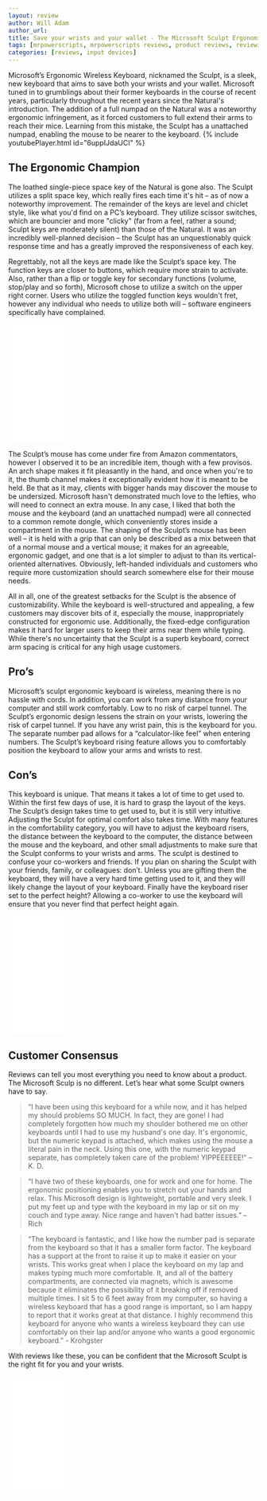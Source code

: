 ```yaml
---
layout: review
author: Will Adam
author_url:
title: Save your wrists and your wallet - The Microsoft Sculpt Ergonomic Wireless Keyboard - Review
tags: [mrpowerscripts, mrpowerscripts reviews, product reviews, reviewing amazon products, amazon product]
categories: [reviews, input devices]
---
```


Microsoft’s Ergonomic Wireless Keyboard, nicknamed the Sculpt, is a sleek, new keyboard that aims to save both your wrists and your wallet. Microsoft tuned in to grumblings about their former keyboards in the course of recent years, particularly throughout the recent years since the Natural's introduction. The addition of a full numpad on the Natural was a noteworthy ergonomic infringement, as it forced customers to full extend their arms to reach their mice. Learning from this mistake, the Sculpt has a unattached numpad, enabling the mouse to be nearer to the keyboard.
{% include youtubePlayer.html id="6uppIJdaUCI" %}

## The Ergonomic Champion

The loathed single-piece space key of the Natural is gone also. The Sculpt utilizes a split space key, which really fires each time it's hit – as of now a noteworthy improvement. The remainder of the keys are level and chiclet style, like what you'd find on a PC’s keyboard. They utilize scissor switches, which are bouncier and more "clicky" (far from a feel, rather a sound; Sculpt keys are moderately silent) than those of the Natural. It was an incredibly well-planned decision – the Sculpt has an unquestionably quick response time and has a greatly improved the responsiveness of each key.

Regrettably, not all the keys are made like the Sculpt’s space key. The function keys are closer to buttons, which require more strain to activate. Also, rather than a flip or toggle key for secondary functions (volume, stop/play and so forth), Microsoft chose to utilize a switch on the upper right corner. Users who utilize the toggled function keys wouldn't fret, however any individual who needs to utilize both will – software engineers specifically have complained.

<iframe style="width:120px;height:240px;" marginwidth="0" marginheight="0" scrolling="no" frameborder="0" src="//ws-na.amazon-adsystem.com/widgets/q?ServiceVersion=20070822&OneJS=1&Operation=GetAdHtml&MarketPlace=US&source=ss&ref=as_ss_li_til&ad_type=product_link&tracking_id=mrpowerscript-20&language=en_US&marketplace=amazon&region=US&placement=B00CYX26BC&asins=B00CYX26BC&linkId=0580672fd24de145635e7d260efe4ce4&show_border=true&link_opens_in_new_window=true"></iframe>

The Sculpt’s mouse has come under fire from Amazon commentators, however I observed it to be an incredible item, though with a few provisos. An arch shape makes it fit pleasantly in the hand, and once when you're to it, the thumb channel makes it exceptionally evident how it is meant to be held. Be that as it may, clients with bigger hands may discover the mouse to be undersized. Microsoft hasn't demonstrated much love to the lefties, who will need to connect an extra mouse. In any case, I liked that both the mouse and the keyboard (and an unattached numpad) were all connected to a common remote dongle, which conveniently stores inside a compartment in the mouse. The shaping of the Sculpt’s mouse has been well – it is held with a grip that can only be described as a mix between that of a normal mouse and a vertical mouse; it makes for an agreeable, ergonomic gadget, and one that is a lot simpler to adjust to than its vertical-oriented alternatives. Obviously, left-handed individuals and customers who require more customization should search somewhere else for their mouse needs.

All in all, one of the greatest setbacks for the Sculpt is the absence of customizability. While the keyboard is well-structured and appealing, a few customers may discover bits of it, especially the mouse, inappropriately constructed for ergonomic use. Additionally, the fixed-edge configuration makes it hard for larger users to keep their arms near them while typing. While there's no uncertainty that the Sculpt is a superb keyboard, correct arm spacing is critical for any high usage customers.

## Pro’s

Microsoft’s sculpt ergonomic keyboard is wireless, meaning there is no hassle with cords. In addition, you can work from any distance from your computer and still work comfortably.
Low to no risk of carpel tunnel. The Sculpt’s ergonomic design lessens the strain on your wrists, lowering the risk of carpel tunnel. If you have any wrist pain, this is the keyboard for you.
The separate number pad allows for a “calculator-like feel” when entering numbers.
The Sculpt’s keyboard rising feature allows you to comfortably position the keyboard to allow your arms and wrists to rest.

## Con’s

This keyboard is unique. That means it takes a lot of time to get used to. Within the first few days of use, it is hard to grasp the layout of the keys. The Sculpt’s design takes time to get used to, but it is still very intuitive.
Adjusting the Sculpt for optimal comfort also takes time. With many features in the comfortability category, you will have to adjust the keyboard risers, the distance between the keyboard to the computer, the distance between the mouse and the keyboard, and other small adjustments to make sure that the Sculpt conforms to your wrists and arms.
The sculpt is destined to confuse your co-workers and friends. If you plan on sharing the Sculpt with your friends, family, or colleagues: don’t. Unless you are gifting them the keyboard, they will have a very hard time getting used to it, and they will likely change the layout of your keyboard. Finally have the keyboard riser set to the perfect height? Allowing a co-worker to use the keyboard will ensure that you never find that perfect height again.

<iframe style="width:120px;height:240px;" marginwidth="0" marginheight="0" scrolling="no" frameborder="0" src="//ws-na.amazon-adsystem.com/widgets/q?ServiceVersion=20070822&OneJS=1&Operation=GetAdHtml&MarketPlace=US&source=ss&ref=as_ss_li_til&ad_type=product_link&tracking_id=mrpowerscript-20&language=en_US&marketplace=amazon&region=US&placement=B00CYX26BC&asins=B00CYX26BC&linkId=0580672fd24de145635e7d260efe4ce4&show_border=true&link_opens_in_new_window=true"></iframe>

## Customer Consensus

Reviews can tell you most everything you need to know about a product. The Microsoft Sculp is no different. Let’s hear what some Sculpt owners have to say.

> “I have been using this keyboard for a while now, and it has helped my should problems SO MUCH. In fact, they are gone! I had completely forgotten how much my shoulder bothered me on other keyboards until I had to use my husband's one day. It's ergonomic, but the numeric keypad is attached, which makes using the mouse a literal pain in the neck. Using this one, with the numeric keypad separate, has completely taken care of the problem! YIPPEEEEEE!” – K. D.

> “I have two of these keyboards, one for work and one for home. The ergonomic positioning enables you to stretch out your hands and relax. This Microsoft design is lightweight, portable and very sleek. I put my feet up and type with the keyboard in my lap or sit on my couch and type away. Nice range and haven't had batter issues.” – Rich

> “The keyboard is fantastic, and I like how the number pad is separate from the keyboard so that it has a smaller form factor. The keyboard has a support at the front to raise it up to make it easier on your wrists. This works great when I place the keyboard on my lap and makes typing much more comfortable. It, and all of the battery compartments, are connected via magnets, which is awesome because it eliminates the possibility of it breaking off if removed multiple times. I sit 5 to 6 feet away from my computer, so having a wireless keyboard that has a good range is important, so I am happy to report that it works great at that distance. I highly recommend this keyboard for anyone who wants a wireless keyboard they can use comfortably on their lap and/or anyone who wants a good ergonomic keyboard.” - Krohgster

With reviews like these, you can be confident that the Microsoft Sculpt is the right fit for you and your wrists.

<iframe style="width:120px;height:240px;" marginwidth="0" marginheight="0" scrolling="no" frameborder="0" src="//ws-na.amazon-adsystem.com/widgets/q?ServiceVersion=20070822&OneJS=1&Operation=GetAdHtml&MarketPlace=US&source=ss&ref=as_ss_li_til&ad_type=product_link&tracking_id=mrpowerscript-20&language=en_US&marketplace=amazon&region=US&placement=B00CYX26BC&asins=B00CYX26BC&linkId=0580672fd24de145635e7d260efe4ce4&show_border=true&link_opens_in_new_window=true"></iframe>
